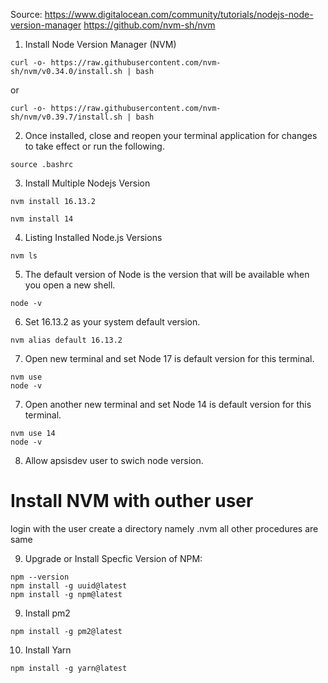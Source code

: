 Source: https://www.digitalocean.com/community/tutorials/nodejs-node-version-manager
	  https://github.com/nvm-sh/nvm


1. Install Node Version Manager (NVM)
```
curl -o- https://raw.githubusercontent.com/nvm-sh/nvm/v0.34.0/install.sh | bash
```
or
```
curl -o- https://raw.githubusercontent.com/nvm-sh/nvm/v0.39.7/install.sh | bash
```
2. Once installed, close and reopen your terminal application for changes to take effect or run the following.
```
source .bashrc
```
3. Install Multiple Nodejs Version
```
nvm install 16.13.2
```
```
nvm install 14
```
4. Listing Installed Node.js Versions
```
nvm ls
``` 
5. The default version of Node is the version that will be available when you open a new shell.
```
node -v
```
6. Set 16.13.2 as your system default version.
```
nvm alias default 16.13.2
```
7. Open new terminal and set Node 17 is default version for this terminal. 
```
nvm use 
node -v
```
7. Open another new terminal and set Node 14 is default version for this terminal. 
```
nvm use 14
node -v
```
8. Allow apsisdev user to swich node version. 

Install NVM with outher user
=========================================
login with the user
create a directory namely .nvm
all other procedures are same

9. Upgrade or Install Specfic Version of NPM: 
```
npm --version
npm install -g uuid@latest
npm install -g npm@latest 
```
9. Install pm2
```
npm install -g pm2@latest
```
10. Install Yarn
```
npm install -g yarn@latest
```



